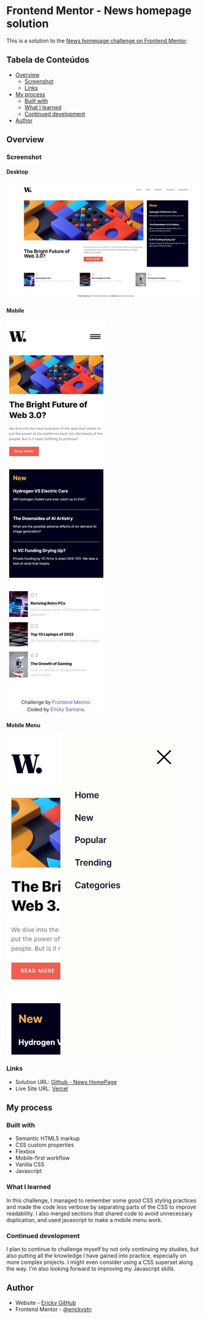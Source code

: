 # Frontend Mentor - News homepage solution

This is a solution to the [News homepage challenge on Frontend Mentor](https://www.frontendmentor.io/challenges/news-homepage-H6SWTa1MFl).

## Tabela de Conteúdos

- [Overview](#overview)
  - [Screenshot](#screenshot)
  - [Links](#links)
- [My process](#my-process)
  - [Built with](#built-with)
  - [What I learned](#what-i-learned)
  - [Continued development](#continued-development)
- [Author](#author)

## Overview

### Screenshot

#### Desktop

![Desktop](./design/screenshot-desktop.JPG)

#### Mobile

![Mobile](./design/screenshot-mobile.jpg)

#### Mobile Menu

![Mobile-menu](./design/screenshot-mobile-menu.jpg)

### Links

- Solution URL: [Github - News HomePage](https://github.com/erickystn/new-homepage)
- Live Site URL: [Vercel](https://new-homepage-xi.vercel.app/)

## My process

### Built with

- Semantic HTML5 markup
- CSS custom properties
- Flexbox
- Mobile-first workflow
- Vanilla CSS
- Javascript

### What I learned

In this challenge, I managed to remember some good CSS styling practices and made the code less verbose by separating parts of the CSS to improve readability. I also merged sections that shared code to avoid unnecessary duplication, and used javascript to make a mobile menu work.

### Continued development

I plan to continue to challenge myself by not only continuing my studies, but also putting all the knowledge I have gained into practice, especially on more complex projects. I might even consider using a CSS superset along the way. I'm also looking forward to improving my Javascript skills.

## Author

- Website - [Ericky GitHub](https://github.com/erickystn/)
- Frontend Mentor - [@erickystn](https://www.frontendmentor.io/profile/erickystn)
